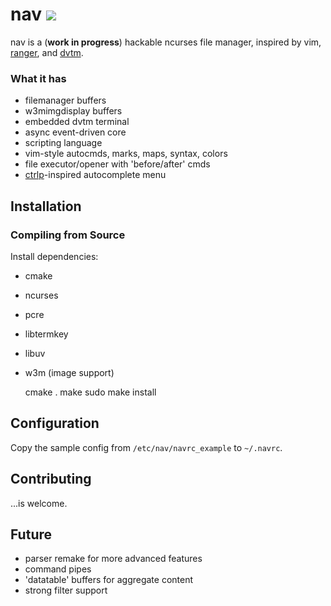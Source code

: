 # nav [![](https://api.travis-ci.org/jollywho/nav.svg)](https://travis-ci.org/jollywho/nav)

nav is a (**work in progress**) hackable ncurses file manager, inspired by vim, [ranger](http://ranger.nongnu.org/), and [dvtm](http://www.brain-dump.org/projects/dvtm/).

### What it has

* filemanager buffers
* w3mimgdisplay buffers
* embedded dvtm terminal
* async event-driven core
* scripting language
* vim-style autocmds, marks, maps, syntax, colors
* file executor/opener with 'before/after' cmds
* [ctrlp](https://kien.github.io/ctrlp.vim/)-inspired autocomplete menu

## Installation

### Compiling from Source

Install dependencies:

* cmake
* ncurses
* pcre
* libtermkey
* libuv
* w3m (image support)

    cmake .
    make
    sudo make install

## Configuration

Copy the sample config from `/etc/nav/navrc_example` to `~/.navrc`.

## Contributing

...is welcome.

## Future

* parser remake for more advanced features
* command pipes
* 'datatable' buffers for aggregate content
* strong filter support
